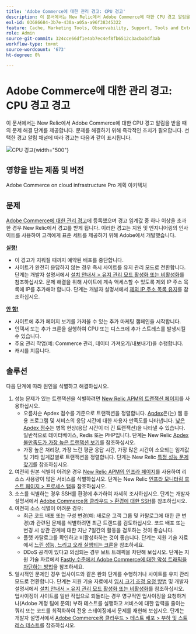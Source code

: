 ```yaml
---
title: 'Adobe Commerce에 대한 관리 경고: CPU 경고'
description: 이 문서에서는 New Relic에서 Adobe Commerce에 대한 CPU 경고 알림을 받을 때의 문제 해결 단계를 제공합니다. 문제를 해결하기 위해 즉각적인 조치가 필요합니다. 선택한 경고 알림 채널에 따라 경고는 다음과 같이 표시됩니다.
exl-id: 03686684-3b7e-430a-a05a-a96f38345322
feature: Cache, Marketing Tools, Observability, Support, Tools and External Services
role: Admin
source-git-commit: 324cce66df1e4ab7ec4ef8fb6512c3acbabdf3ab
workflow-type: tm+mt
source-wordcount: '673'
ht-degree: 0%

---
```


# Adobe Commerce에 대한 관리 경고: CPU 경고 경고

이 문서에서는 New Relic에서 Adobe Commerce에 대한 CPU 경고 알림을 받을 때의 문제 해결 단계를 제공합니다. 문제를 해결하기 위해 즉각적인 조치가 필요합니다. 선택한 경고 알림 채널에 따라 경고는 다음과 같이 표시됩니다.

![CPU 경고](assets/cpu-warning-magento-managed.png){width="500"}

## 영향을 받는 제품 및 버전

Adobe Commerce on cloud infrastructure Pro 계획 아키텍처

## 문제

[Adobe Commerce에 대한 관리 경고](/help/support-tools/managed-alerts-for-adobe-commerce/managed-alerts-for-magento-commerce.md)에 등록했으며 경고 임계값 중 하나 이상을 초과한 경우 New Relic에서 경고를 받게 됩니다. 이러한 경고는 지원 및 엔지니어링의 인사이트를 사용하여 고객에게 표준 세트를 제공하기 위해 Adobe에서 개발했습니다.

<u> **실행!** </u>

* 이 경고가 지워질 때까지 예약된 배포를 중단합니다.
* 사이트가 완전히 응답하지 않는 경우 즉시 사이트를 유지 관리 모드로 전환합니다. 단계는 개발자 설명서에서 [설치 안내서 > 유지 관리 모드 활성화 또는 비활성화](https://devdocs.magento.com/guides/v2.4/install-gde/install/cli/install-cli-subcommands-maint.html?itm_source=devdocs&amp;itm_medium=search_page&amp;itm_campaign=federated_search&amp;itm_term=mainten)를 참조하십시오. 문제 해결을 위해 사이트에 계속 액세스할 수 있도록 제외 IP 주소 목록에 IP를 추가해야 합니다. 단계는 개발자 설명서에서 [제외 IP 주소 목록 유지](https://devdocs.magento.com/guides/v2.4/install-gde/install/cli/install-cli-subcommands-maint.html?itm_source=devdocs&amp;itm_medium=search_page&amp;itm_campaign=federated_search&amp;itm_term=mainten#instgde-cli-maint-exempt)를 참조하십시오.

<u>**안 함!**</u>

* 사이트에 추가 페이지 보기를 가져올 수 있는 추가 마케팅 캠페인을 시작합니다.
* 인덱서 또는 추가 크론을 실행하여 CPU 또는 디스크에 추가 스트레스를 발생시킬 수 있습니다.
* 주요 관리 작업(예: Commerce 관리, 데이터 가져오기/내보내기)을 수행합니다.
* 캐시를 지웁니다.

## 솔루션

다음 단계에 따라 원인을 식별하고 해결하십시오.

1. 성능 문제가 있는 트랜잭션을 식별하려면 [New Relic APM의 트랜잭션 페이지](https://docs.newrelic.com/docs/apm/applications-menu/monitoring/transactions-page-find-specific-performance-problems)를 사용하십시오.
   * 오름차순 Apdex 점수를 기준으로 트랜잭션을 정렬합니다. [Apdex](https://docs.newrelic.com/docs/apm/new-relic-apm/apdex/apdex-measure-user-satisfaction)은(는) 웹 응용 프로그램 및 서비스의 응답 시간에 대한 사용자 만족도를 나타냅니다. [낮은 Apdex 점수](/help/troubleshooting/miscellaneous/troubleshoot-performance-using-new-relic-on-magento-commerce.md#low_user_satisfaction)는 병목 현상(응답 시간이 더 긴 트랜잭션)을 나타낼 수 있습니다. 일반적으로 데이터베이스, Redis 또는 PHP입니다. 단계는 New Relic [Apdex 불만족도가 가장 높은 트랜잭션 보기](https://docs.newrelic.com/docs/apm/new-relic-apm/apdex/view-your-apdex-score#apdex-dissat)를 참조하십시오.
   * 가장 높은 처리량, 가장 느린 평균 응답 시간, 가장 많은 시간이 소요되는 임계값 및 기타 임계값별로 트랜잭션을 정렬합니다. 단계는 New Relic [특정 성능 문제 찾기](https://docs.newrelic.com/docs/apm/applications-menu/monitoring/transactions-page-find-specific-performance-problems)를 참조하십시오.
1. 여전히 원본 식별이 어려운 경우 [New Relic APM의 인프라 페이지](https://docs.newrelic.com/docs/infrastructure/infrastructure-ui-pages/infra-hosts-ui-page/)를 사용하여 리소스 사용량이 많은 서비스를 식별하십시오. 단계는 New Relic [인프라 모니터링 호스트 페이지 > 프로세스 탭](https://docs.newrelic.com/docs/infrastructure/infrastructure-ui-pages/infra-hosts-ui-page/#processes)을 참조하십시오.
1. 소스를 식별하는 경우 SSH를 환경에 추가하여 자세히 조사하십시오. 단계는 개발자 설명서에서 [Adobe Commerce용 클라우드 > 환경에 대한 SSH](https://devdocs.magento.com/cloud/env/environments-ssh.html#ssh)를 참조하십시오.
1. 여전히 소스 식별이 어려운 경우:
   * 최근 코드 배포 또는 구성 변경(예: 새로운 고객 그룹 및 카탈로그에 대한 큰 변경)과 관련된 문제를 식별하려면 최근 트렌드를 검토하십시오. 코드 배포 또는 변경 시 상관 관계에 대한 지난 7일간의 활동을 검토하는 것이 좋습니다.
   * 플랫 카탈로그를 확인하고 비활성화하는 것이 좋습니다. 단계는 지원 기술 자료에서 [느린 성능, 느리고 오래 실행되는 크론](/help/troubleshooting/miscellaneous/slow-performance-slow-and-long-running-crons.md)을 참조하세요.
   * DDoS 공격이 있다고 의심되는 경우 보트 트래픽을 차단해 보십시오. 단계는 지원 기술 자료에서 [Fastly 수준에서 Adobe Commerce에 대한 악성 트래픽을 차단하는 방법](/help/how-to/general/block-malicious-traffic-for-magento-commerce-on-fastly-level.md)을 참조하세요.
1. 일시적인 문제인 경우 업사이드와 같은 완화 단계를 수행하거나 사이트를 유지 관리 모드로 전환합니다. 단계는 지원 기술 자료에서 [임시 크기 조정 요청 방법](/help/how-to/general/how-to-request-temporary-magento-upsize.md) 및 개발자 설명서에서 [설치 안내서 > 유지 관리 모드 활성화 또는 비활성화](https://devdocs.magento.com/guides/v2.4/install-gde/install/cli/install-cli-subcommands-maint.html?itm_source=devdocs&amp;itm_medium=search_page&amp;itm_campaign=federated_search&amp;itm_term=mainten)를 참조하십시오. 업사이징이 사이트를 일반 작업으로 되돌리는 경우 영구적인 업사이징을 요청하거나(Adobe 계정 팀에 문의) 부하 테스트를 실행하고 서비스에 대한 압력을 줄이는 쿼리 또는 코드를 최적화하여 전용 스테이징에서 문제를 재현해 보십시오. 단계는 개발자 설명서에서 [Adobe Commerce용 클라우드 > 테스트 배포 > 부하 및 스트레스 테스트](https://devdocs.magento.com/cloud/live/stage-prod-test.html#loadtest)를 참조하십시오.
